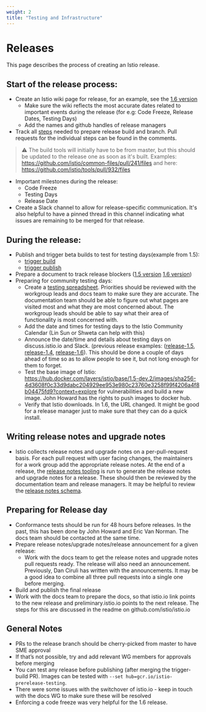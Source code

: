 ```yaml
---
weight: 2
title: "Testing and Infrastructure"
---
```


# Releases
This page describes the process of creating an Istio release. 

## Start of the release process:

* Create an Istio wiki page for release, for an example, see the [1.6 version](https://github.com/istio/istio/wiki/Istio-Release-1.6)
    + Make sure the wiki reflects the most accurate dates related to important events during the release (for e.g: Code Freeze, Release Dates, Testing Days)
    + Add the names and github handles of release managers
* Track all [steps](https://github.com/istio/istio/issues/22078) needed to prepare release build and branch. Pull requests for the individual steps can be found in the comments. 
> :warning: The build tools will initially have to be from master, but this should be updated to the release one as soon as it's built. Examples: https://github.com/istio/common-files/pull/241/files and here: https://github.com/istio/tools/pull/932/files
* Important milestones during the release:
    + Code Freeze
    + Testing Days
    + Release Date
* Create a Slack channel to allow for release-specific communication. It's also helpful to have a pinned thread in this channel indicating what issues are remaining to be merged for that release. 

## During the release:
* Publish and trigger beta builds to test for testing days(example from 1.5):
    +  [trigger build](https://github.com/istio/release-builder/pull/127)
    +  [trigger publish](https://github.com/istio/release-builder/pull/128)
* Prepare a document to track release blockers ([1.5 version](https://docs.google.com/spreadsheets/d/1DXESfDeljoAH7A4-iQX3Ywa7SCLn0mg_zpp-VnsBurs/edit##gid=0) [1.6 version](https://docs.google.com/spreadsheets/d/1OIM3uhUIEe4QyvD5cbR-nQLZlTFgBk_DNTnl6OUDfyY/edit#gid=0))
* Preparing for community testing days:
    + Create a [testing spreadsheet](https://docs.google.com/spreadsheets/d/1hVwiDw680WI1PpB1F-pJKhCcniqmJyZKTJ3Ip49kjBI/edit##gid=1568892244). Priorities should be reviewed with the workgroup leads and docs team to make sure they are accurate. The documentation team should be able to figure out what pages are visited most and what they are most concerned about. The workgroup leads should be able to say what their area of functionality is most concerned with. 
    + Add the date and times for testing days to the Istio Community Calendar (Lin Sun or Shweta can help with this)
    + Announce the date/time and details about testing days on discuss.istio.io and Slack. (previous release examples: ([release-1.5](https://discuss.istio.io/t/announcing-istio-1-5-testing-days/5337), [release-1.4](https://discuss.istio.io/t/announcing-istio-1-4-testing-events/4140), [release-1.6](https://discuss.istio.io/t/istio-1-6-community-testing-day-2-may-11-2020/6373)). This should be done a couple of days ahead of time so as to allow people to see it, but not long enough for them to forget. 
    + Test the base image of Istio: https://hub.docker.com/layers/istio/base/1.5-dev.2/images/sha256-4d3608f0c33d9dabc204929ee953e980c23760e3258f99f4206a4f8b04475fd9?context=explore for vulnerabilities and build a new image. John Howard has the rights to push images to docker hub.
    + Verify that Istio downloads. In 1.6, the URL changed. It might be good for a release manager just to make sure that they can do a quick install. 

## Writing release notes and upgrade notes

* Istio collects release notes and upgrade notes on a per-pull-request basis. For each pull request with user facing changes, the maintainers for a work group add the appropriate release notes. At the end of a release, the [release notes tooling](https://github.com/istio/tools/tree/master/cmd/gen-release-notes) is run to generate the release notes and upgrade notes for a release. These should then be reviewed by the documentation team and release managers. It may be helpful to review the [release notes schema](https://docs.google.com/document/d/1xiiCWfY8NwVd4mvvaIldzgnAHbmHWAfTFnPXZw53WbQ/edit##heading=h.qex63c29z2to). 

## Preparing for Release day

* Conformance tests should be run for 48 hours before releases. In the past, this has been done by John Howard and Eric Van Norman. The docs team should be contacted at the same time. 
* Prepare release notes/upgrade notes/release announcement for a given release:
    + Work with the docs team to get the release notes and upgrade notes pull requests ready. The release will also need an announcement. Previously, Dan Ciruli has written with the announcements. It may be a good idea to combine all three pull requests into a single one before merging.
* Build and publish the final release
* Work with the docs team to prepare the docs, so that istio.io link points to the new release and preliminary.istio.io points to the next release. The steps for this are discussed in the readme on github.com/istio/istio.io

## General Notes
* PRs to the release branch should be cherry-picked from master to have SME approval
* If that’s not possible, try and add relevant WG members for approvals before merging
* You can test any release before publishing (after merging the trigger-build PR). Images can be tested with `--set hub=gcr.io/istio-prerelease-testing`.
* There were some issues with the switchover of istio.io - keep in touch with the docs WG to make sure these will be resolved
* Enforcing a code freeze was very helpful for the 1.6 release. 



